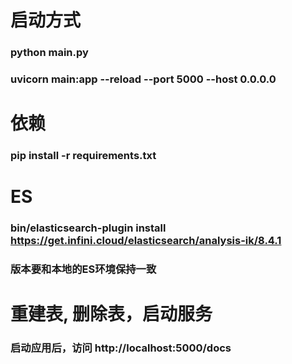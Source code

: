 # 启动方式
### python main.py
### uvicorn main:app --reload --port 5000 --host 0.0.0.0


# 依赖
### pip install -r requirements.txt

# ES
### bin/elasticsearch-plugin install https://get.infini.cloud/elasticsearch/analysis-ik/8.4.1
### 版本要和本地的ES环境保持一致


# 重建表, 删除表，启动服务
### 启动应用后，访问 http://localhost:5000/docs